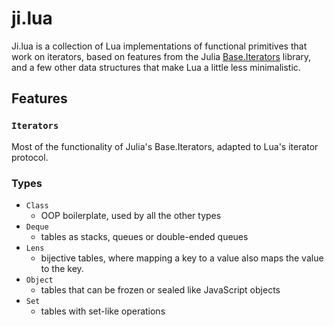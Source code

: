 # ji.lua

Ji.lua is a collection of Lua implementations of functional primitives that work
on iterators, based on features from the Julia
[Base.Iterators](https://docs.julialang.org/en/v1/base/iterators/) library, and
a few other data structures that make Lua a little less minimalistic.

## Features

### `Iterators`

Most of the functionality of Julia's Base.Iterators, adapted to Lua's iterator
protocol.

### Types

- `Class`
  - OOP boilerplate, used by all the other types
- `Deque`
  - tables as stacks, queues or double-ended queues
- `Lens`
  - bijective tables, where mapping a key to a value also maps the value to the
    key.
- `Object`
  - tables that can be frozen or sealed like JavaScript objects
- `Set`
  - tables with set-like operations
